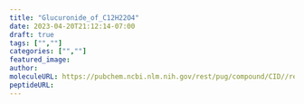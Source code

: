 ```yaml
---
title: "Glucuronide_of_C12H22O4"
date: 2023-04-20T21:12:14-07:00
draft: true
tags: ["",""]
categories: ["",""]
featured_image: 
author: 
moleculeURL: https://pubchem.ncbi.nlm.nih.gov/rest/pug/compound/CID//record/SDF/?record_type=3d&response_type=display
peptideURL:
---
```

